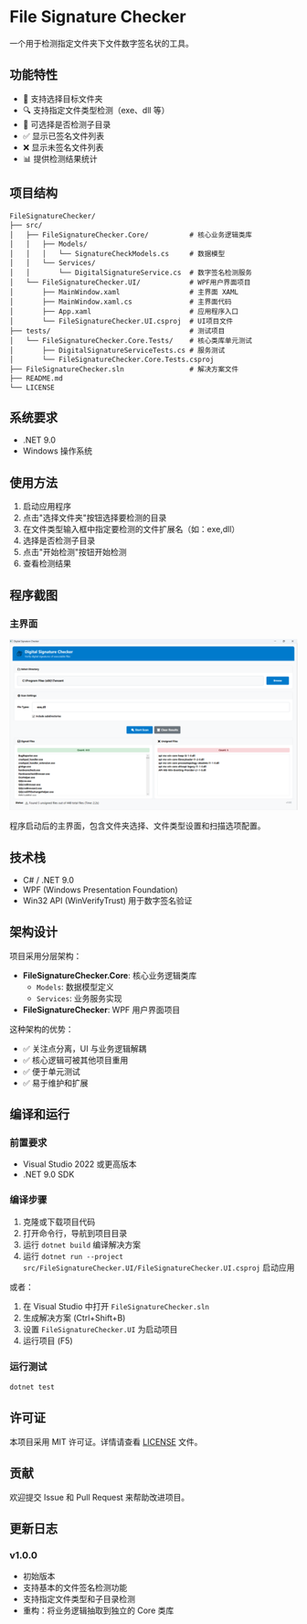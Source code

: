 # File Signature Checker

一个用于检测指定文件夹下文件数字签名状的工具。

## 功能特性

- 📁 支持选择目标文件夹
- 🔍 支持指定文件类型检测（exe、dll 等）
- 📂 可选择是否检测子目录
- ✅ 显示已签名文件列表
- ❌ 显示未签名文件列表
- 📊 提供检测结果统计

## 项目结构

```
FileSignatureChecker/
├── src/
│   ├── FileSignatureChecker.Core/          # 核心业务逻辑类库
│   │   ├── Models/
│   │   │   └── SignatureCheckModels.cs     # 数据模型
│   │   └── Services/
│   │       └── DigitalSignatureService.cs  # 数字签名检测服务
│   └── FileSignatureChecker.UI/            # WPF用户界面项目
│       ├── MainWindow.xaml                 # 主界面 XAML
│       ├── MainWindow.xaml.cs              # 主界面代码
│       ├── App.xaml                        # 应用程序入口
│       └── FileSignatureChecker.UI.csproj  # UI项目文件
├── tests/                                  # 测试项目
│   └── FileSignatureChecker.Core.Tests/    # 核心类库单元测试
│       ├── DigitalSignatureServiceTests.cs # 服务测试
│       └── FileSignatureChecker.Core.Tests.csproj
├── FileSignatureChecker.sln                # 解决方案文件
├── README.md
└── LICENSE
```

## 系统要求

- .NET 9.0
- Windows 操作系统

## 使用方法

1. 启动应用程序
2. 点击"选择文件夹"按钮选择要检测的目录
3. 在文件类型输入框中指定要检测的文件扩展名（如：exe,dll）
4. 选择是否检测子目录
5. 点击"开始检测"按钮开始检测
6. 查看检测结果

## 程序截图

### 主界面

![主界面](screenshots/main-window.png)

程序启动后的主界面，包含文件夹选择、文件类型设置和扫描选项配置。

## 技术栈

- C# / .NET 9.0
- WPF (Windows Presentation Foundation)
- Win32 API (WinVerifyTrust) 用于数字签名验证

## 架构设计

项目采用分层架构：

- **FileSignatureChecker.Core**: 核心业务逻辑类库
  - `Models`: 数据模型定义
  - `Services`: 业务服务实现
- **FileSignatureChecker**: WPF 用户界面项目

这种架构的优势：

- ✅ 关注点分离，UI 与业务逻辑解耦
- ✅ 核心逻辑可被其他项目重用
- ✅ 便于单元测试
- ✅ 易于维护和扩展

## 编译和运行

### 前置要求

- Visual Studio 2022 或更高版本
- .NET 9.0 SDK

### 编译步骤

1. 克隆或下载项目代码
2. 打开命令行，导航到项目目录
3. 运行 `dotnet build` 编译解决方案
4. 运行 `dotnet run --project src/FileSignatureChecker.UI/FileSignatureChecker.UI.csproj` 启动应用

或者：

1. 在 Visual Studio 中打开 `FileSignatureChecker.sln`
2. 生成解决方案 (Ctrl+Shift+B)
3. 设置 `FileSignatureChecker.UI` 为启动项目
4. 运行项目 (F5)

### 运行测试

```bash
dotnet test
```

## 许可证

本项目采用 MIT 许可证。详情请查看 [LICENSE](LICENSE) 文件。

## 贡献

欢迎提交 Issue 和 Pull Request 来帮助改进项目。

## 更新日志

### v1.0.0

- 初始版本
- 支持基本的文件签名检测功能
- 支持指定文件类型和子目录检测
- 重构：将业务逻辑抽取到独立的 Core 类库
